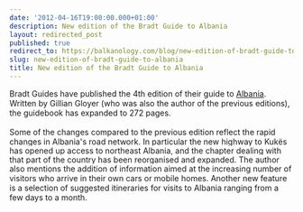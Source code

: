 ```yaml
---
date: '2012-04-16T19:00:00.000+01:00'
description: New edition of the Bradt Guide to Albania
layout: redirected_post
published: true
redirect_to: https://balkanology.com/blog/new-edition-of-bradt-guide-to-albania/
slug: new-edition-of-bradt-guide-to-albania
title: New edition of the Bradt Guide to Albania
---
```


Bradt Guides have published the 4th edition of their guide to <a href="http://www.balkanology.com/albania/">Albania</a>. Written by Gillian Gloyer (who was also the author of the previous editions), the guidebook has expanded to 272 pages.<br />
<br />
<span style="font-family: inherit;">Some of the changes compared to the previous edition reflect the rapid changes in Albania's road network. In particular the new highway to&nbsp;<em style="background-color: white; font-style: normal; line-height: 16px;">Kukës has opened up access to northeast Albania, and the chapter dealing with that part of the country has been reorganised and expanded. The author also mentions the addition of information aimed at the increasing number of visitors who arrive in their own cars or mobile homes.&nbsp;</em></span><span style="font-family: inherit;">Another new feature is a selection of suggested itineraries for visits to Albania ranging from a few days to a month.</span><br />
<br />
<br />
<br />
<div><br />
</div><div><br />
</div>